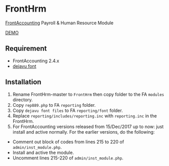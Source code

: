 # FrontHrm
[FrontAccounting](http://frontaccounting.com/) Payroll & Human Resource Module

[DEMO](http://notrinos.webstarterz.com/act)

Requirement
-----------
- FrontAccounting 2.4.x
- [dejavu font](http://frontaccounting.com/wb3/modules/download_gallery/dlc.php?file=57)

Installation
------------
1. Rename FrontHrm-master to `FrontHrm` then copy folder to the FA `modules` directory.
2. Copy `rep889.php` to FA `reporting` folder.
3. Copy `dejavu font files` to FA `reporting/font` folder.
4. Replace `reporting/includes/reporting.inc` with `reporting.inc` in the FrontHrm.
5. For FrontAccounting versions released from 15/Dec/2017 up to now: just install and active normally. For the earlier versions, do the following:

- Comment out block of codes from lines 215 to 220 of `admin/inst_module.php`.
- Install and active the module.
- Uncomment lines 215-220 of `admin/inst_module.php`.
